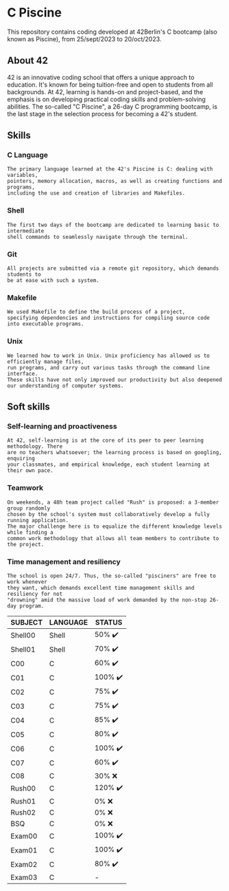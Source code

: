 # C Piscine
This repository contains coding developed at 42Berlin's C bootcamp (also known as Piscine), from 25/sept/2023 to 20/oct/2023.

## About 42

42 is an innovative coding school that offers a unique approach to education.
 It's known for being tuition-free and open to students from all backgrounds. 
At 42, learning is hands-on and project-based, and the emphasis 
is on developing practical coding skills and problem-solving abilities.
The so-called "C Piscine", a 26-day C programming bootcamp,
is the last stage in the selection process for becoming a 42's student.

## Skills

### C Language
	The primary language learned at the 42's Piscine is C: dealing with variables,
	pointers, memory allocation, macros, as well as creating functions and programs,
	including the use and creation of libraries and Makefiles.

### Shell
	The first two days of the bootcamp are dedicated to learning basic to intermediate
	shell commands to seamlessly navigate through the terminal.

### Git
	All projects are submitted via a remote git repository, which demands students to
	be at ease with such a system.
 
### Makefile
	We used Makefile to define the build process of a project,
	specifying dependencies and instructions for compiling source code into executable programs.
 
### Unix
	We learned how to work in Unix. Unix proficiency has allowed us to efficiently manage files,
	run programs, and carry out various tasks through the command line interface. 
	These skills have not only improved our productivity but also deepened our understanding of computer systems.

## Soft skills

### Self-learning and proactiveness
	At 42, self-learning is at the core of its peer to peer learning methodology. There
	are no teachers whatsoever; the learning process is based on googling, enquiring
	your classmates, and empirical knowledge, each student learning at their own pace.

### Teamwork
	On weekends, a 48h team project called "Rush" is proposed: a 3-member group randomly
	chosen by the school's system must collaboratively develop a fully running application.
	The major challenge here is to equalize the different knowledge levels while finding a
	common work methodology that allows all team members to contribute to the project.

### Time management and resiliency
	The school is open 24/7. Thus, the so-called "pisciners" are free to work whenever
	they want, which demands excellent time management skills and resiliency for not
	"drowning" amid the massive load of work demanded by the non-stop 26-day program.

| SUBJECT | LANGUAGE | STATUS |
| -------- | -------- |-------- |
| Shell00 | Shell | 50% ✔️ |
| Shell01 | Shell | 70% ✔️ |
| C00 | C | 60% ✔️ |
| C01 | C | 100% ✔️ |
| C02 | C | 75% ✔️ |
| C03 | C | 75% ✔️ |
| C04 | C | 85% ✔️ |
| C05 | C | 80% ✔️ |
| C06 | C | 100% ✔️ |
| C07 | C | 60% ✔️ |
| C08 | C | 30% ❌ |
| Rush00 | C | 120% ✔️ |
| Rush01 | C | 0% ❌ |
| Rush02 | C | 0% ❌ |
| BSQ | C | 0% ❌ |
| Exam00 | C | 100% ✔️ |
| Exam01 | C | 100% ✔️ |
| Exam02 | C | 80% ✔️ |
| Exam03 | C | - |
